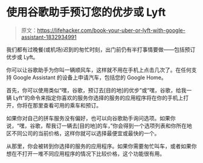 # 使用谷歌助手预订您的优步或 Lyft

> 原文：<https://lifehacker.com/book-your-uber-or-lyft-with-google-assistant-1832934991>

我们都有过晚餐(或机场)迟到的匆忙时刻，出门前仍有半打事情要做——包括预订优步或 Lyft。



你可以让谷歌助手为你叫一辆顺风车，这样就不用在手机上点击几次了。在任何支持 Google Assistant 的设备上申请汽车，包括您的 Google Home。

首先，你可以使用类似“嘿，谷歌，预订去[目的地]的优步”或“嘿，谷歌，给我一辆 Lyft”的命令来指定你喜欢的服务你选择的服务的应用程序将在你的手机上打开，你将在那里查看可用的乘车和预订。

如果你对自己的拼车服务没有偏好，也可以向谷歌助手询问选项。如果你说，“嘿，谷歌，帮我订一辆去[目的地]的车，”你会得到一个选项列表和你所在地区不同公司的当前价格，这样你就可以选择最便宜或最快的一个。

从那里，你会被转到你选择的服务的应用程序。如果你需要匆忙叫车，或者如果你想在不打开一堆不同应用程序的情况下比较价格，这个功能很有用。